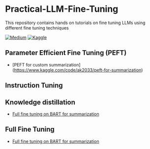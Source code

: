 # Practical-LLM-Fine-Tuning
This repository contains hands on tutorials on fine tuning LLMs using different fine tuning techniques

[![Medium](https://img.shields.io/badge/Medium-12100E?style=for-the-badge&logo=medium&logoColor=white)](https://medium.com/@akshay-kamath)
[![Kaggle](https://img.shields.io/badge/Kaggle-035a7d?style=for-the-badge&logo=kaggle&logoColor=white)](https://www.kaggle.com/ak2033)

## Parameter Efficient Fine Tuning (PEFT) ## 
* [PEFT for custom summarization] (https://www.kaggle.com/code/ak2033/peft-for-summarization)


## Instruction Tuning ##


## Knowledge distillation ##

* [Full fine tuning on BART for summarization](https://www.kaggle.com/code/ak2033/full-fine-tuning-for-summarization)


## Full Fine Tuning ##
* [Full fine tuning on BART for summarization](https://www.kaggle.com/code/ak2033/full-fine-tuning-for-summarization)




